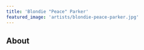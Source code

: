 ```yaml
---
title: 'Blondie "Peace" Parker'
featured_image: 'artists/blondie-peace-parker.jpg'
---
```


## About


